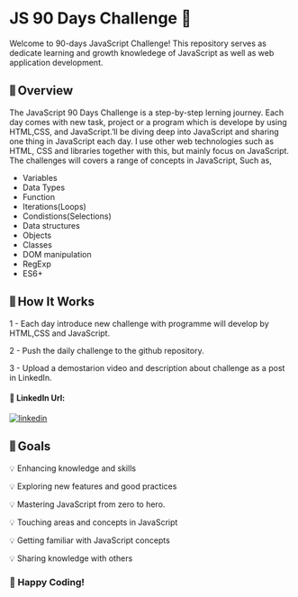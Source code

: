 # JS 90 Days Challenge 🚀

Welcome to 90-days JavaScript Challenge! This repository serves as dedicate learning and growth knowledege of JavaScript as well as web application development.

## ⫼ Overview 

The JavaScript 90 Days Challenge is a step-by-step lerning journey. Each day comes with new task, project or a program which is develope by using HTML,CSS, and JavaScript.’ll be diving deep into JavaScript and sharing one thing in JavaScript each day. I use other web technologies such as HTML, CSS and libraries together with this, but mainly focus on JavaScript. The challenges will covers a range of concepts in JavaScript, Such as,
- Variables 
- Data Types
- Function 
- Iterations(Loops) 
- Condistions(Selections) 
- Data structures 
- Objects 
- Classes 
- DOM manipulation 
- RegExp 
- ES6+


## ⫼ How It Works 

1 - Each day introduce new challenge with programme will develop by HTML,CSS and JavaScript.

2 - Push the daily challenge to the github repository.

3 - Upload a demostarion video and description about challenge as a post in LinkedIn.

#### 🔗 LinkedIn Url:
[![linkedin](https://img.shields.io/badge/linkedin-0A66C2?style=for-the-badge&logo=linkedin&logoColor=white)](https://www.linkedin.com/in/ashan-withanarachchi-385593255)

## ⫼ Goals
💡 Enhancing knowledge and skills

💡 Exploring new features and good practices

💡 Mastering JavaScript from zero to hero.

💡 Touching areas and concepts in JavaScript

💡 Getting familiar with JavaScript concepts

💡 Sharing knowledge with others


### 🤝 Happy Coding!




